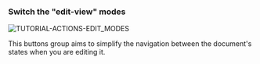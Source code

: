 ### Switch the "edit-view" modes

<div>
  <img
    alt="TUTORIAL-ACTIONS-EDIT_MODES"
    src="https://raw.githubusercontent.com/multi-coop/gitribute-documentation-content/main/images/tutorial/commented/tutorial-edition.png"
    />
</div>

This buttons group aims to simplify the navigation between the document's states when you are editing it.
